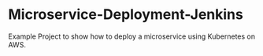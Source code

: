 # Microservice-Deployment-Jenkins
Example Project to show how to deploy a microservice using Kubernetes on AWS. 
